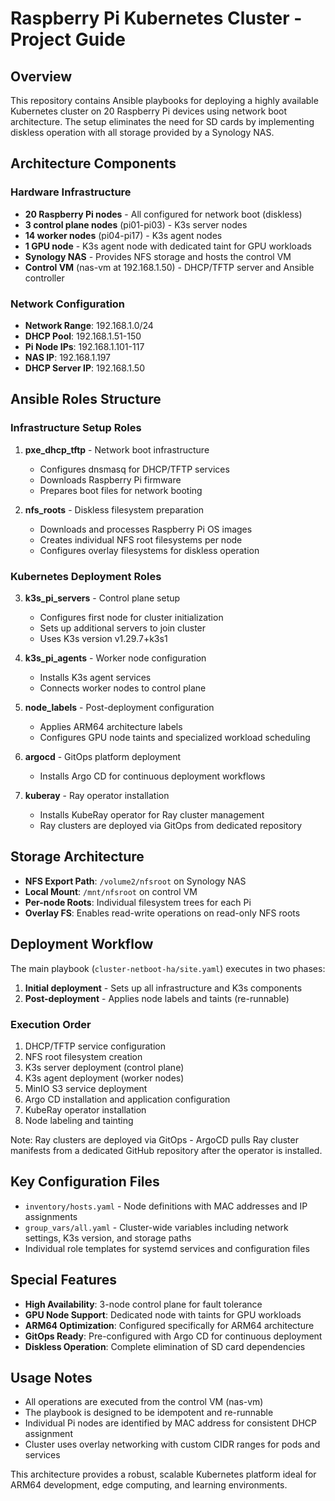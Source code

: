 # Raspberry Pi Kubernetes Cluster - Project Guide

## Overview
This repository contains Ansible playbooks for deploying a highly available Kubernetes cluster on 20 Raspberry Pi devices using network boot architecture. The setup eliminates the need for SD cards by implementing diskless operation with all storage provided by a Synology NAS.

## Architecture Components

### Hardware Infrastructure
- **20 Raspberry Pi nodes** - All configured for network boot (diskless)
- **3 control plane nodes** (pi01-pi03) - K3s server nodes
- **14 worker nodes** (pi04-pi17) - K3s agent nodes  
- **1 GPU node** - K3s agent node with dedicated taint for GPU workloads
- **Synology NAS** - Provides NFS storage and hosts the control VM
- **Control VM** (nas-vm at 192.168.1.50) - DHCP/TFTP server and Ansible controller

### Network Configuration
- **Network Range**: 192.168.1.0/24
- **DHCP Pool**: 192.168.1.51-150
- **Pi Node IPs**: 192.168.1.101-117
- **NAS IP**: 192.168.1.197
- **DHCP Server IP**: 192.168.1.50

## Ansible Roles Structure

### Infrastructure Setup Roles
1. **pxe_dhcp_tftp** - Network boot infrastructure
   - Configures dnsmasq for DHCP/TFTP services
   - Downloads Raspberry Pi firmware
   - Prepares boot files for network booting

2. **nfs_roots** - Diskless filesystem preparation
   - Downloads and processes Raspberry Pi OS images
   - Creates individual NFS root filesystems per node
   - Configures overlay filesystems for diskless operation

### Kubernetes Deployment Roles
3. **k3s_pi_servers** - Control plane setup
   - Configures first node for cluster initialization
   - Sets up additional servers to join cluster
   - Uses K3s version v1.29.7+k3s1

4. **k3s_pi_agents** - Worker node configuration
   - Installs K3s agent services
   - Connects worker nodes to control plane

5. **node_labels** - Post-deployment configuration
   - Applies ARM64 architecture labels
   - Configures GPU node taints and specialized workload scheduling

6. **argocd** - GitOps platform deployment
   - Installs Argo CD for continuous deployment workflows

7. **kuberay** - Ray operator installation
   - Installs KubeRay operator for Ray cluster management
   - Ray clusters are deployed via GitOps from dedicated repository

## Storage Architecture
- **NFS Export Path**: `/volume2/nfsroot` on Synology NAS
- **Local Mount**: `/mnt/nfsroot` on control VM
- **Per-node Roots**: Individual filesystem trees for each Pi
- **Overlay FS**: Enables read-write operations on read-only NFS roots

## Deployment Workflow

The main playbook (`cluster-netboot-ha/site.yaml`) executes in two phases:
1. **Initial deployment** - Sets up all infrastructure and K3s components
2. **Post-deployment** - Applies node labels and taints (re-runnable)

### Execution Order
1. DHCP/TFTP service configuration
2. NFS root filesystem creation
3. K3s server deployment (control plane)
4. K3s agent deployment (worker nodes)
5. MinIO S3 service deployment
6. Argo CD installation and application configuration
7. KubeRay operator installation
8. Node labeling and tainting

Note: Ray clusters are deployed via GitOps - ArgoCD pulls Ray cluster manifests from a dedicated GitHub repository after the operator is installed.

## Key Configuration Files
- `inventory/hosts.yaml` - Node definitions with MAC addresses and IP assignments
- `group_vars/all.yaml` - Cluster-wide variables including network settings, K3s version, and storage paths
- Individual role templates for systemd services and configuration files

## Special Features
- **High Availability**: 3-node control plane for fault tolerance
- **GPU Node Support**: Dedicated node with taints for GPU workloads
- **ARM64 Optimization**: Configured specifically for ARM64 architecture
- **GitOps Ready**: Pre-configured with Argo CD for continuous deployment
- **Diskless Operation**: Complete elimination of SD card dependencies

## Usage Notes
- All operations are executed from the control VM (nas-vm)
- The playbook is designed to be idempotent and re-runnable
- Individual Pi nodes are identified by MAC address for consistent DHCP assignment
- Cluster uses overlay networking with custom CIDR ranges for pods and services

This architecture provides a robust, scalable Kubernetes platform ideal for ARM64 development, edge computing, and learning environments.
